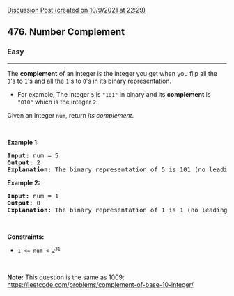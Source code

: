 [Discussion Post (created on 10/9/2021 at 22:29)](https://leetcode.com/problems/number-complement/discuss/1514739/Easy-Python-Solution)  
<h2>476. Number Complement</h2><h3>Easy</h3><hr><div><p>The <strong>complement</strong> of an integer is the integer you get when you flip all the <code>0</code>'s to <code>1</code>'s and all the <code>1</code>'s to <code>0</code>'s in its binary representation.</p>

<ul>
	<li>For example, The integer <code>5</code> is <code>"101"</code> in binary and its <strong>complement</strong> is <code>"010"</code> which is the integer <code>2</code>.</li>
</ul>

<p>Given an integer <code>num</code>, return <em>its complement</em>.</p>

<p>&nbsp;</p>
<p><strong>Example 1:</strong></p>

<pre><strong>Input:</strong> num = 5
<strong>Output:</strong> 2
<strong>Explanation:</strong> The binary representation of 5 is 101 (no leading zero bits), and its complement is 010. So you need to output 2.
</pre>

<p><strong>Example 2:</strong></p>

<pre><strong>Input:</strong> num = 1
<strong>Output:</strong> 0
<strong>Explanation:</strong> The binary representation of 1 is 1 (no leading zero bits), and its complement is 0. So you need to output 0.
</pre>

<p>&nbsp;</p>
<p><strong>Constraints:</strong></p>

<ul>
	<li><code>1 &lt;= num &lt; 2<sup>31</sup></code></li>
</ul>

<p>&nbsp;</p>
<p><strong>Note:</strong> This question is the same as 1009: <a href="https://leetcode.com/problems/complement-of-base-10-integer/" target="_blank">https://leetcode.com/problems/complement-of-base-10-integer/</a></p>
</div>